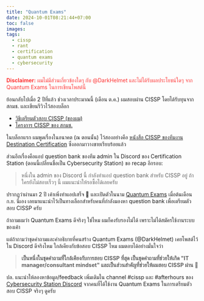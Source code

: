 ```yaml
---
title: "Quantum Exams"
date: 2024-10-01T08:21:44+07:00
toc: false
images:
tags:
  - cissp
  - rant
  - certification
  - quantum exams
  - cybersecurity
---
```


<div style="color: #ff3333;"><b>Disclaimer:</b> ผมไม่มีส่วนเกี่ยวข้องใดๆ กับ @DarkHelmet และไม่ได้รับผลประโยชน์ใดๆ จาก Quantum Exams ในการเขียนโพสต์นี้</div>

ย้อนกลับไปเมื่อ 2 ปีที่แล้ว ช่วงเวลาประมาณนี้ (เดือน ต.ค.) ผมสอบผ่าน CISSP โดยได้รับทุนจาก สกมช. และเขียนรีวิวไว้สองบล็อก

* [วิธีเตรียมตัวสอบ CISSP (ของผม)](/posts/cissp-exam-preparation-review/)
* [โครงการ CISSP ของ สกมช.](/posts/my-cissp-journey-with-ncsa/)

ในบล็อกแรก ผมพูดเรื่องในอนาคต (ณ ตอนนั้น) ไว้สองอย่างคือ [หนังสือ CISSP ของทีมงาน Destination Certification](https://destcert.com/cissp/guidebook-2024/) ซึ่งออกมาวางขายเรียบร้อยแล้ว

ส่วนอีกเรื่องคือแอป question bank ของทีม admin ใน Discord ของ Certification Station (ตอนนี้เปลี่ยนชื่อเป็น Cybersecurity Station) ขอ recap อีกรอบ:

> หนึ่งใน admin ของ Discord นี้ กำลังทำแอป question bank สำหรับ CISSP อยู่ ถ้าใครยังไม่สอบเร็วๆ นี้ ผมแนะนำให้รอซื้อได้เลยครับ

ปรากฏว่าผ่านมา 2 ปี เค้าเพิ่งทำแอปเสร็จ 🤣 และเปิดตัวในนาม [Quantum Exams](https://quantumexams.com/) เมื่อต้นเดือน ก.ย. นี่เอง เลยมาแนะนำไว้เป็นทางเลือกสำหรับคนที่กำลังมองหา question bank เพื่อเตรียมตัวสอบ CISSP ครับ

ถ้าถามผมว่า Quantum Exams ดีจริงๆ ใช่ไหม ผมก็คงรับรองไม่ได้ เพราะไม่ได้สมัครใช้งานระบบของเค้า

แต่ถ้าถามว่าชุดคำถามและคำอธิบายที่คนสร้าง Quantum Exams (@DarkHelmet) เคยโพสต์ไว้ใน Discord ดีจริงไหม ใกล้เคียงกับข้อสอบ CISSP ไหม ผมตอบได้อย่างมั่นใจว่า

> **เป็นหนึ่งในชุดคำถามที่ใกล้เคียงกับการสอบ CISSP ที่สุด เป็นชุดคำถามที่ช่วยให้เกิด "IT manager/consultant mindset" และเป็นส่วนสำคัญที่ช่วยให้ผมสอบ CISSP ผ่าน** 💯

ปล. แนะนำให้ลองหาข้อมูล/feedback เพิ่มเติมใน channel #cissp และ #afterhours ของ [Cybersecurity Station Discord](https://discord.gg/certstation) จากคนที่ได้ใช้งาน Quantum Exams ในการเตรียมตัวสอบ CISSP จริงๆ ดูครับ
